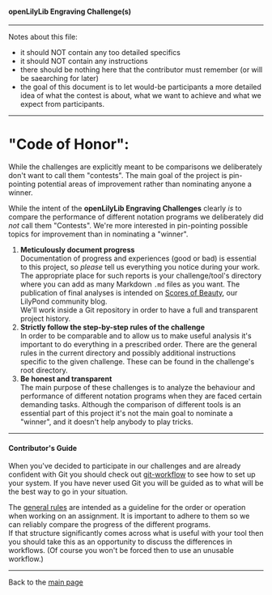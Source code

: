 #### openLilyLib Engraving Challenge(s)

---
Notes about this file:
- it should NOT contain any too detailed specifics
- it should NOT contain any instructions
- there should be nothing here that the contributor must remember (or will be saearching for later)
- the goal of this document is to let would-be participants a more detailed idea of what the contest is about, what we want to achieve and what we expect from participants.
---

# "Code of Honor":

While the challenges are explicitly meant to be comparisons we
deliberately don't want to call them "contests". The main goal of the
project is pin-pointing potential areas of improvement rather than
nominating anyone a winner.

While the intent of the **openLilyLib Engraving Challenges** clearly *is*
to compare the performance of different notation programs we deliberately
did *not* call them "Contests". We're more interested in pin-pointing 
possible topics for improvement than in nominating a "winner".

1. **Meticulously document progress**  
   Documentation of progress and experiences (good or bad) is essential
   to this project, so *please* tell us everything you notice
   during your work. The appropriate place for such reports is
   your challenge/tool's directory where you can add as many Markdown
   `.md` files as you want.
   The publication of final analyses is intended on
   [Scores of Beauty](http://lilypondblog.org),
   our LilyPond community blog.  
   We'll work inside a Git repository in order to have a full and
   transparent project history.
2. **Strictly follow the step-by-step rules of the challenge**  
   In order to be comparable and to allow us to make useful analysis
   it's important to do everything in a prescribed order. There are
   the general rules in the current directory and possibly additional
   instructions specific to the given challenge. These can be found
   in the challenge's root directory.
3. **Be honest and transparent**  
   The main purpose of these challenges is to analyze the behaviour
   and performance of different notation programs when they are faced
   certain demanding tasks.
   Although the comparison of different tools is an essential part of
   this project it's not the main goal to nominate a "winner", and it
   doesn't help anybody to play tricks.

---

#### Contributor's Guide

When you've decided to participate in our challenges and are already
confident with Git you should check out [git-workflow](git-workflow.md)
to see how to set up your system. If you have never used Git you will
be guided as to what will be the best way to go in your situation.

The [general rules](general-rules.md) are intended as a guideline for
the order or operation when working on an assignment. It is important
to adhere to them so we can reliably compare the progress of the different programs.  
If that structure significantly comes across what is useful with your
tool then you should take this as an opportunity to discuss the
differences in workflows. (Of course you won't be forced then to
use an unusable workflow.)

---

Back to the [main page](README.md)
